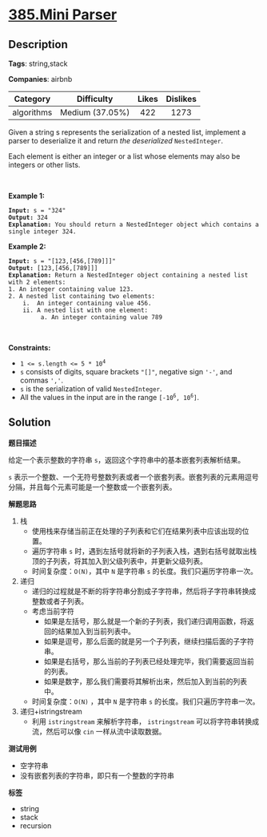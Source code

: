 # [385.Mini Parser](https://leetcode.com/problems/mini-parser/description/)

## Description

**Tags**: string,stack

**Companies**: airbnb

|  Category  |   Difficulty    | Likes | Dislikes |
| :--------: | :-------------: | :---: | :------: |
| algorithms | Medium (37.05%) |  422  |   1273   |

<p>Given a string s represents the serialization of a nested list, implement a parser to deserialize it and return <em>the deserialized</em> <code>NestedInteger</code>.</p>
<p>Each element is either an integer or a list whose elements may also be integers or other lists.</p>
<p>&nbsp;</p>
<p><strong class="example">Example 1:</strong></p>
<pre><code><strong>Input:</strong> s = &quot;324&quot;
<strong>Output:</strong> 324
<strong>Explanation:</strong> You should return a NestedInteger object which contains a single integer 324.</code></pre>
<p><strong class="example">Example 2:</strong></p>
<pre><code><strong>Input:</strong> s = &quot;[123,[456,[789]]]&quot;
<strong>Output:</strong> [123,[456,[789]]]
<strong>Explanation:</strong> Return a NestedInteger object containing a nested list with 2 elements:
1. An integer containing value 123.
2. A nested list containing two elements:
    i.  An integer containing value 456.
    ii. A nested list with one element:
         a. An integer containing value 789</code></pre>
<p>&nbsp;</p>
<p><strong>Constraints:</strong></p>
<ul>
  <li><code>1 &lt;= s.length &lt;= 5 * 10<sup>4</sup></code></li>
  <li><code>s</code> consists of digits, square brackets <code>&quot;[]&quot;</code>, negative sign <code>&#39;-&#39;</code>, and commas <code>&#39;,&#39;</code>.</li>
  <li><code>s</code> is the serialization of valid <code>NestedInteger</code>.</li>
  <li>All the values in the input are in the range <code>[-10<sup>6</sup>, 10<sup>6</sup>]</code>.</li>
</ul>

## Solution

**题目描述**

给定一个表示整数的字符串 `s`，返回这个字符串中的基本嵌套列表解析结果。

`s` 表示一个整数、一个无符号整数列表或者一个嵌套列表。嵌套列表的元素用逗号分隔，并且每个元素可能是一个整数或一个嵌套列表。

**解题思路**

1. 栈
   - 使用栈来存储当前正在处理的子列表和它们在结果列表中应该出现的位置。
   - 遍历字符串 `s` 时，遇到左括号就将新的子列表入栈，遇到右括号就取出栈顶的子列表，将其加入到父级列表中，并更新父级列表。
   - 时间复杂度：`O(N)`，其中 `N` 是字符串 `s` 的长度。我们只遍历字符串一次。
2. 递归
   - 递归的过程就是不断的将字符串分割成子字符串，然后将子字符串转换成整数或者子列表。
   - 考虑当前字符
     - 如果是左括号，那么就是一个新的子列表，我们递归调用函数，将返回的结果加入到当前列表中。
     - 如果是逗号，那么后面的就是另一个子列表，继续扫描后面的子字符串。
     - 如果是右括号，那么当前的子列表已经处理完毕，我们需要返回当前的列表。
     - 如果是数字，那么我们需要将其解析出来，然后加入到当前的列表中。
   - 时间复杂度：`O(N)` ，其中 `N` 是字符串 `s` 的长度。我们只遍历字符串一次。
3. 递归+istringstream
   - 利用 `istringstream` 来解析字符串， `istringstream` 可以将字符串转换成流，然后可以像 `cin` 一样从流中读取数据。

**测试用例**

- 空字符串
- 没有嵌套列表的字符串，即只有一个整数的字符串

**标签**

- string
- stack
- recursion
